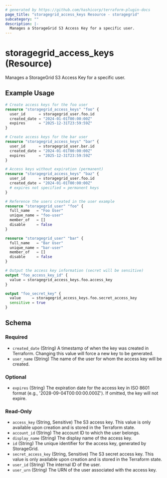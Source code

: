 ```yaml
---
# generated by https://github.com/hashicorp/terraform-plugin-docs
page_title: "storagegrid_access_keys Resource - storagegrid"
subcategory: ""
description: |-
  Manages a StorageGrid S3 Access Key for a specific user.
---
```


# storagegrid_access_keys (Resource)

Manages a StorageGrid S3 Access Key for a specific user.

## Example Usage

```terraform
# Create access keys for the foo user
resource "storagegrid_access_keys" "foo" {
  user_id      = storagegrid_user.foo.id
  created_date = "2024-01-01T00:00:00Z"
  expires      = "2025-12-31T23:59:59Z"
}

# Create access keys for the bar user
resource "storagegrid_access_keys" "bar" {
  user_id      = storagegrid_user.bar.id
  created_date = "2024-01-01T00:00:00Z"
  expires      = "2025-12-31T23:59:59Z"
}

# Access keys without expiration (permanent)
resource "storagegrid_access_keys" "baz" {
  user_id      = storagegrid_user.foo.id
  created_date = "2024-01-01T00:00:00Z"
  # expires not specified = permanent keys
}

# Reference the users created in the user example
resource "storagegrid_user" "foo" {
  full_name   = "Foo User"
  unique_name = "foo-user"
  member_of   = []
  disable     = false
}

resource "storagegrid_user" "bar" {
  full_name   = "Bar User"
  unique_name = "bar-user"
  member_of   = []
  disable     = false
}

# Output the access key information (secret will be sensitive)
output "foo_access_key_id" {
  value = storagegrid_access_keys.foo.access_key
}

output "foo_secret_key" {
  value     = storagegrid_access_keys.foo.secret_access_key
  sensitive = true
}
```

<!-- schema generated by tfplugindocs -->
## Schema

### Required

- `created_date` (String) A timestamp of when the key was created in Terraform. Changing this value will force a new key to be generated.
- `user_name` (String) The name of the user for whom the access key will be created.

### Optional

- `expires` (String) The expiration date for the access key in ISO 8601 format (e.g., '2028-09-04T00:00:00.000Z'). If omitted, the key will not expire.

### Read-Only

- `access_key` (String, Sensitive) The S3 access key. This value is only available upon creation and is stored in the Terraform state.
- `account_id` (String) The account ID to which the user belongs.
- `display_name` (String) The display name of the access key.
- `id` (String) The unique identifier for the access key, generated by StorageGrid.
- `secret_access_key` (String, Sensitive) The S3 secret access key. This value is only available upon creation and is stored in the Terraform state.
- `user_id` (String) The internal ID of the user.
- `user_urn` (String) The URN of the user associated with the access key.
